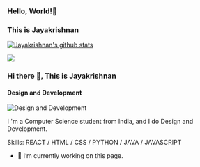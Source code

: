 ### Hello, World!👋
### This is Jayakrishnan


[![Jayakrishnan's github stats](https://github-readme-stats.vercel.app/api?username=jayakrishnan98&count_private=true&show_icons=true&custom_title=Status&theme=merko)](https://github.com/anuraghazra/github-readme-stats)

<a href="https://github.com/jayakrishnan98/github-readme-stats">
  <img align="center" src="https://github-readme-stats.vercel.app/api/top-langs/?username=jayakrishnan98&layout=compact&theme=material-palenight" />
</a>

### Hi there 👋, This is Jayakrishnan
#### Design and  Development
![Design and  Development](https://twitter.com/JayakrishnanVR6/header_photo)

I 'm a Computer Science student from India, and I do Design and Development. 

Skills: REACT / HTML / CSS / PYTHON / JAVA / JAVASCRIPT

- 🔭 I’m currently working on this page. 




